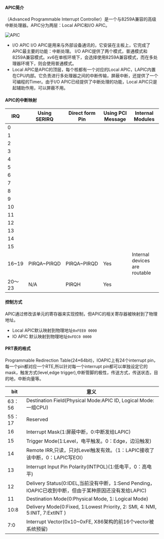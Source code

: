 

#### APIC简介

（Advanced Programmable Interrupt Controller）是一个与8259A兼容的高级中断处理器。APIC分为两层：Local APIC和I/O APIC。

![APIC](_img/APIC.jpg)

- I/O APIC  I/O APIC是用来与外部设备通讯的，它安装在主板上，它完成了APIC最主要的功能：中断处理。 I/O APIC提供了两个模式，普通模式和8259A兼容模式。xv6在单核环境下，会选择使用8259A兼容模式，而在多处理器环境下，则会使用普通模式。
- Local APIC是APIC的顶层，每个核都有一个对应的Local APIC，LAPIC内置在CPU内部。它负责进行多处理器之间的中断传输，屏蔽中断，还提供了一个可编程的Timer。由于I/O APIC已经提供了中断处理的功能，Local APIC只是起辅助作用，可以屏蔽不用。

#### APIC的中断映射

| IRQ    | Using SERIRQ | Direct form Pin | Using PCI Message | Internal Modules              |
| ------ | ------------ | --------------- | ----------------- | ----------------------------- |
| 0      |              |                 |                   |                               |
| 1      |              |                 |                   |                               |
| 2      |              |                 |                   |                               |
| 3      |              |                 |                   |                               |
| 4      |              |                 |                   |                               |
| 5      |              |                 |                   |                               |
| 6      |              |                 |                   |                               |
| 7      |              |                 |                   |                               |
| 8      |              |                 |                   |                               |
| 9      |              |                 |                   |                               |
| 10     |              |                 |                   |                               |
| 11     |              |                 |                   |                               |
| 12     |              |                 |                   |                               |
| 13     |              |                 |                   |                               |
| 14     |              |                 |                   |                               |
| 15     |              |                 |                   |                               |
| 16~19  | PIRQA~PIRQD  | PIRQA~PIRQD     | Yes               | Internal devices are routable |
| 20～23 | N/A          | PIRQH           | Yes               |                               |

#### 控制方式

APIC通过修改该单元的寄存器来实现控制，但APIC的相关寄存器被映射到了物理地址。

- Local APIC默认映射到物理地址`0xFEE0 0000`
- IO APIC     默认映射到物理地址`0xFEC0 0000`

#### PRT表的格式

Programmable Redirection Table(24*64bit)，IOAPIC上有24个interrupt pin，每一个pin都对应一个RTE,所以针对每一个interrupt pin都可以单独设定它的mask，触发方式(level,edge trigger),中断管脚的极性，传送方式，传送状态，目的地，中断向量等。

| bit    | 意义                                                         |
| ------ | ------------------------------------------------------------ |
| 63：56 | Destination Field(Physical Mode:APIC ID, Logical Mode:一组CPU) |
| 55：17 | Reserved                                                     |
| 16     | Interrupt Mask(1:屏蔽中断，0:中断发给LAPIC)                  |
| 15     | Trigger Mode(1:Level，电平触发。0：Edge，边沿触发)           |
| 14     | Remote IRR,只读，只对Level触发有效。（1：LAPIC接收了该中断，0：LAPIC写EOI） |
| 13     | Interrupt Input Pin Polarity(INTPOL)(1:低电平，0：高电平)    |
| 12     | Delivery Status(0:IDEL,当前没有中断，1:Send Pending，IOAPIC已收到中断，但由于某种原因还没有发给LAPIC) |
| 11     | Destination Mode(0:Physical Mode, 1: Logical Mode)           |
| 10:8   | Delivery Mode(0:Fixed, 1:Lowest Priority, 2: SMI, 4: NMI, 5:INIT, 7:ExtINT ) |
| 7:0    | Interrupt Vector(0x10~0xFE, X86架构的前16个vector被系统预留) |

